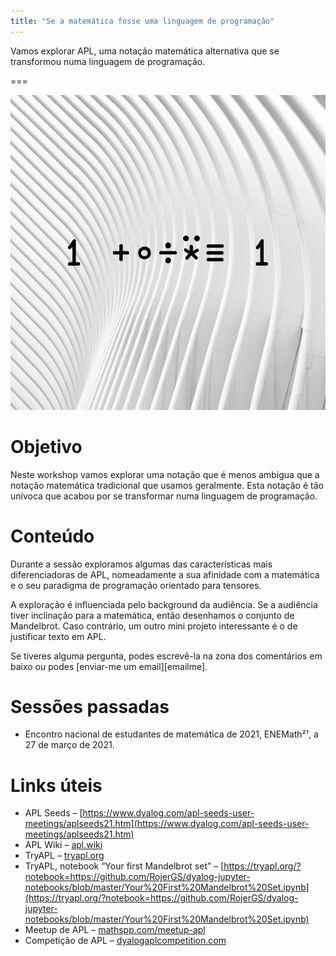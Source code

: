 ```yaml
---
title: "Se a matemática fosse uma linguagem de programação"
---
```


Vamos explorar APL, uma notação matemática alternativa que se transformou numa linguagem de programação.

===

![](thumbnail.png "Uma expressão em APL que calcula o número de ouro")


# Objetivo

Neste workshop vamos explorar uma notação que é menos ambígua que a notação matemática tradicional que usamos geralmente.
Esta notação é tão unívoca que acabou por se transformar numa linguagem de programação.


# Conteúdo

Durante a sessão exploramos algumas das características mais diferenciadoras de APL, nomeadamente a sua afinidade com a matemática e o seu paradigma de programação orientado para tensores.

A exploração é influenciada pelo background da audiência.
Se a audiência tiver inclinação para a matemática, então desenhamos o conjunto de Mandelbrot.
Caso contrário, um outro mini projeto interessante é o de justificar texto em APL.

Se tiveres alguma pergunta, podes escrevê-la na zona dos comentários em baixo ou
podes [enviar-me um email][emailme].


# Sessões passadas

 - Encontro nacional de estudantes de matemática de 2021, ENEMath²¹, a 27 de março de 2021.


# Links úteis

 - APL Seeds – [https://www.dyalog.com/apl-seeds-user-meetings/aplseeds21.htm](https://www.dyalog.com/apl-seeds-user-meetings/aplseeds21.htm)
 - APL Wiki – [apl.wiki](https://apl.wiki)
 - TryAPL –  [tryapl.org](https://tryapl.org)
 - TryAPL, notebook “Your first Mandelbrot set” – [https://tryapl.org/?notebook=https://github.com/RojerGS/dyalog-jupyter-notebooks/blob/master/Your%20First%20Mandelbrot%20Set.ipynb](https://tryapl.org/?notebook=https://github.com/RojerGS/dyalog-jupyter-notebooks/blob/master/Your%20First%20Mandelbrot%20Set.ipynb)
 - Meetup de APL – [mathspp.com/meetup-apl](https://mathspp.com/meetup-apl)
 - Competição de APL – [dyalogaplcompetition.com](https://dyalogaplcompetition.com)


[mailme]: mailto:rodrigo@mathspp.com
